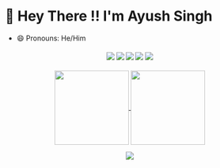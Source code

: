 # :wave: Hey There !! I'm Ayush Singh
- 😄 Pronouns: He/Him

<h4 align="center">
<img src="https://readme-components.vercel.app/api?component=logo&logo=rust&text=false&animation=spin&fill=black&textfill=bface6&">
<img src="https://readme-components.vercel.app/api?component=logo&logo=c&text=false&animation=spin&fill=black&textfill=bface6&">
<img src="https://readme-components.vercel.app/api?component=logo&logo=python&text=false&animation=spin&fill=black&textfill=bface6&">
<img src="https://readme-components.vercel.app/api?component=logo&logo=neovim&text=false&animation=spin&fill=black&textfill=bface6&">
<img src="https://readme-components.vercel.app/api?component=logo&logo=linux&text=false&animation=spin&fill=black&textfill=bface6&">
</h4>

<p align="center">
  <a href="https://github.com/Ayush1325">
    <img align="center"
         height="150em"
         src="https://github-readme-stats.vercel.app/api?username=Ayush1325&show_icons=true&include_all_commits=true&count_private=true&theme=apprentice&hide_border=true&bg_color=0D1117" />
  </a>
    
  <a href="https://github.com/Ayush1325">
    <img align="center"
         height="150em"
         src="https://github-readme-stats.vercel.app/api/top-langs?username=Ayush1325&show_icons=true&include_all_commits=true&count_private=true&theme=apprentice&hide_border=true&bg_color=0D1117&layout=compact" />
  </a>
</p>

<p align="center">
  <a href="https://github.com/Ayush1325">
    <img
      align="center"
      src="https://github-profile-trophy.vercel.app/?username=Ayush1325&theme=onedark&no-frame=true&row=1&&margin-w=20&no-bg=true"/>
  </a>
</p>
